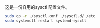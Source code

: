 这是一份自用的sysctl 配置文件。

```bash
sudo cp -r ./sysctl.conf ./sysctl.d/ /etc
sudo systemctl restart systemd-sysctl
```

